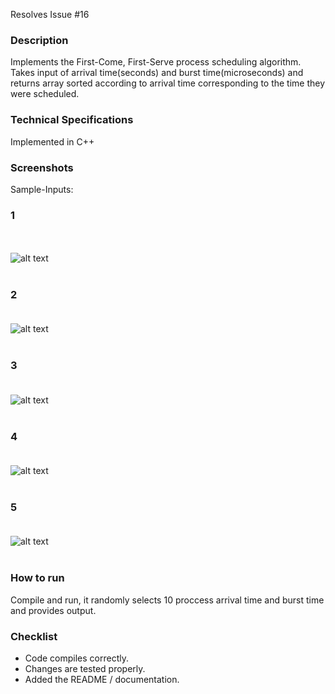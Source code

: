 Resolves Issue #16

### Description
Implements the First-Come, First-Serve process scheduling algorithm. 
Takes input of arrival time(seconds) and burst time(microseconds) and 
returns array sorted according to arrival time corresponding to the time they were scheduled.


### Technical Specifications
Implemented in C++

### Screenshots
Sample-Inputs: 
### 1
<br><br>
![alt text](https://clwrcq.bn.files.1drv.com/y4maKfGl4U-llJlmzEcBGFHdSUTEWhXbUCB-DHI-3i5WMJp8RS03CTP18uoG4VcrVC3kqoe5UVdEz2myIcuaK_L0VrxbUn5g7Pdnkvo8yYayElCceUwFn0Y4JFKHTeIo1ZtM7yqb174kqZ1zJt4WWDUHBHgN_aqumdgGwPgmpXSL74t7zErRtz1Skxj7wOq7Rx8S0fDfhFVE_HDTiGTNn3akA?width=423&height=473&cropmode=none)
<br><br> 
### 2 <br><br>
![alt text](https://clxhwg.bn.files.1drv.com/y4misnSchYzNUMoiyNzpZJti94GrBL8DofBVEz-I0s06HsAg6r1k081GdYzK4TuzLkMECqKel0BPuM0qTH1JKes69HqhqylJZg1Az4SGGPdiOxDyUam_1_NibQdimblgcfSGrUg3TNusQETTuAG-pcOruG_qla4EJQ14hurJEMDDNEsvp725BLgMhLAJxeFnUDegCFqlFFOdde8O5HGbu6WKA?width=414&height=477&cropmode=none)
<br><br>
### 3 <br><br>
![alt text](https://clvg5g.bn.files.1drv.com/y4mMxOP3sheZIPs2oZxfeKIz2ozQWL2ZnMQ37Mg8FulrJw2hD167YOfb2miwPWFGsxlghVpszDgCygO_dzR7HmPRYiewV9X0Wit9nPqNv1hg1V3OBAe2PpFMFqae-iNbQ8NuyEPjK0HGX2W_uEmbphRvFbmoOwxlQLP2pkw9JJih4F8o3-fqSSpZOTT-e6QaUL6xAlWFez5O0PaZWgm3rJzTg?width=437&height=474&cropmode=none)
<br><br>
### 4 <br><br>
![alt text](https://clv1ia.bn.files.1drv.com/y4mLOSXPCUmBZqm5VCzCUWDLtex1-cqncVjRvgfCjN2SKpz3_2gjItvQcIa_uNwMqo_RdCbsxZ8HBMJ6S6sTEi76ajoL_js4voCc2roAQ_QhIvoZefLzSs9-igKAJx8z-tujEIXMApQk97uSj2EicoQA4Xyti7N0qJ6z6G2Bc5iFIwDU44EOpa_bg2F4LzjPSs76pNxQj61vhoPWJvHb86GVg?width=411&height=474&cropmode=none)
<br><br>
### 5 <br><br>
![alt text](https://cluqqq.bn.files.1drv.com/y4mS1_wTKqyBkXARQcwuwBH4SAzBokSVv_9aFrp6g3J-W0p5f1k1z72Vlhr3GLrx_kMh-DYKyb-xhFIzqTL_o-1vQ9DntAlCarrq4gLbNOzdZZseQSRcX008pYEs8TmRHrf57fHjTfwqO3FYz9wAMBOQIjUY2e-8pCAH-c3fUbC-OMv17eQBgVxB51ffhvw3-QyZESA8T3IenHYa0OesjiOvA?width=412&height=473&cropmode=none)
<br><br>
### How to run
Compile and run,
it randomly selects 10 proccess arrival time and burst time and provides output.

### Checklist
-  Code compiles correctly.
-  Changes are tested properly.
-  Added the README / documentation.
